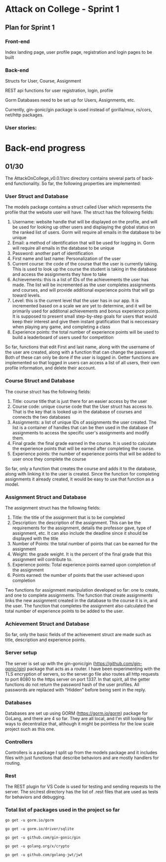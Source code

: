 # Attack on College - Sprint 1

## Plan for Sprint 1

### Front-end 

Index landing page, user profile page, registration and login pages to be built

### Back-end

Structs for User, Course, Assignment

REST api functions for user registration, login, profile

Gorm Databases need to be set up for Users, Assignments, etc. 

Currently, gin-gonic/gin package is used instead of gorilla/mux, rs/cors, net/http packages.

### User stories:

# Back-end progress

## 01/30

The AttackOnCollege_v0.0.1/src directory contains several parts of back-end functionality. So far, the following properties are implemented:

### User Struct and Database

The models package contains a struct called User which represents the profile that the website user will have. The struct has the following fields:
1. Username: website handle that will be displayed on the profile, and will be used for looking up other users and displaying the global status on the ranked list of users. Gorm will require all emails in the database to be unique
2. Email: a method of identification that will be used for logging in. Gorm will require all emails in the database to be unique
3. Password: another part of identification
4. First name and last name: Personalization of the user
5. Current course: the code of the course that the user is currently taking. This is used to look up the course the student is taking in the database and access the assignments they have to take
6. Achievements: this is a list of IDs of the achievements the user has made. The list will be incremented as the user completes assignments and courses, and will provide additional experience points that will go toward levels.
7. Level: this is the current level that the user has in our app. It is incremented based on a scale we are yet to determine, and it will be primarily used for additonal achievements and bonus experience points. It is supposed to present small step-by-step goals for users that would keep their interest and give them instant gratification that is neccessary when playing any game, and completing a class
8. Experience points: the total number of experience points will be used to build a leaderboard of users used for competition

So far, functions that edit First and last name, along with the username of the user are created, along with a function that can change the password. Both of these can only be done if the user is logged in. Getter functions are implemented so that logged in users can access a list of all users, their own profile information, and delete their account.

### Course Struct and Database

The course struct has the following fields:
1. Title: course title that is just there for an easier access by the user
2. Course code: unique course code that the User struct has access to. That is the key that is looked up in the database of courses and connects the two databases
3. Assignments: a list of unique IDs of assignments the user created. The list is a container of handles that can be then used in the database of assignments to access the specific user's assignments and modify them.
4. Final grade: the final grade earned in the course. It is used to calculate the experience points that will be earned after completing the course. 
5. Experience points: the number of experience points that will be added to user once they complete the course

So far, only a function that creates the course and adds it to the database, along with linking it to the user is created. Since the function for completing assignments it already created, it would be easy to use that function as a model.

### Assignment Struct and Database

The assignment struct has the following fields:
1. Title: the title of the assignment that is to be completed
2. Description: the description of the assignment. This can be the requirements for the assignment, details the professor gave, type of assignment, etc. It can also include the deadline since it should be displayed with the title
3. Number of Points: the total number of points that can be earned for the assignment
4. Weight: the grade weight. It is the percent of the final grade that this assignment will contribute to.
5. Experience points: Total experience points earned upon completion of the assignment
6. Points earned: the number of points that the user achieved upon completion

Two functions for assignment manipulation developed so far: one to create, and one to complete assignments. The function that create assignments links the new assignment created in the database to the course it is in, and the user. The function that completes the assignment also calculated the total number of experience points to be added to the user.

### Achievement Struct and Database

So far, only the basic fields of the achievement struct are made such as title, description and experience points. 

### Server setup

The server is set up with the gin-gonic/gin (https://github.com/gin-gonic/gin) package that acts as a router. I have been experimenting with the TLS encryption of servers, so the server.go file also routes all http requests to port 8080 to the https server on port 1337. In that spirit, all the getter functions do not return the password hash of the user profiles. All passwords are replaced with "Hidden" before being sent in the reply.

### Databases

Databases are set up using GORM (https://gorm.io/gorm) package for GoLang, and there are 4 so far. They are all local, and I'm still looking for ways to decentralize that, although it might be pointless for the low scale project such as this one.

### Controllers

Controllers is a package I split up from the models package and it includes files with just functions that describe behaviors and are mostly handlers for routing.

### Rest

The REST plugin for VS Code is used for testing and sending requests to the server. The src/rest directory has the list of .rest files that are used as tests for behaviors and debugging. 

### Total list of packages used in the project so far

    go get -u gorm.io/gorm

    go get -u gorm.io/driver/sqlite

    go get -u github.com/gin-gonic/gin

    go get -u golang.org/x/crypto

    go get -u github.com/golang-jwt/jwt
